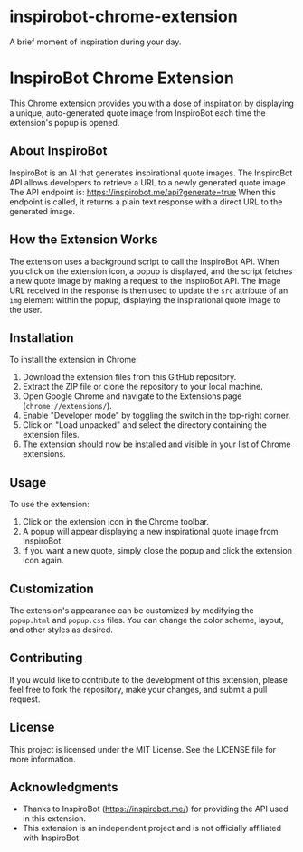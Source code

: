# inspirobot-chrome-extension
A brief moment of inspiration during your day. 

# InspiroBot Chrome Extension

This Chrome extension provides you with a dose of inspiration by displaying a unique, auto-generated quote image from InspiroBot each time the extension's popup is opened.

## About InspiroBot

InspiroBot is an AI that generates inspirational quote images. The InspiroBot API allows developers to retrieve a URL to a newly generated quote image. The API endpoint is:
https://inspirobot.me/api?generate=true
When this endpoint is called, it returns a plain text response with a direct URL to the generated image.

## How the Extension Works

The extension uses a background script to call the InspiroBot API. When you click on the extension icon, a popup is displayed, and the script fetches a new quote image by making a request to the InspiroBot API. The image URL received in the response is then used to update the `src` attribute of an `img` element within the popup, displaying the inspirational quote image to the user.

## Installation

To install the extension in Chrome:

1. Download the extension files from this GitHub repository.
2. Extract the ZIP file or clone the repository to your local machine.
3. Open Google Chrome and navigate to the Extensions page (`chrome://extensions/`).
4. Enable "Developer mode" by toggling the switch in the top-right corner.
5. Click on "Load unpacked" and select the directory containing the extension files.
6. The extension should now be installed and visible in your list of Chrome extensions.

## Usage

To use the extension:

1. Click on the extension icon in the Chrome toolbar.
2. A popup will appear displaying a new inspirational quote image from InspiroBot.
3. If you want a new quote, simply close the popup and click the extension icon again.

## Customization

The extension's appearance can be customized by modifying the `popup.html` and `popup.css` files. You can change the color scheme, layout, and other styles as desired.

## Contributing

If you would like to contribute to the development of this extension, please feel free to fork the repository, make your changes, and submit a pull request.

## License

This project is licensed under the MIT License. See the LICENSE file for more information.

## Acknowledgments

- Thanks to InspiroBot (https://inspirobot.me/) for providing the API used in this extension.
- This extension is an independent project and is not officially affiliated with InspiroBot.
